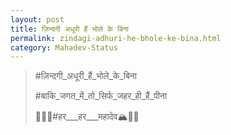 ```yaml
---
layout: post
title: ज़िन्दगी अधूरी हैं भोले के बिना
permalink: zindagi-adhuri-he-bhole-ke-bina.html
category: Mahadev-Status
---
```

> #ज़िन्दगी_अधूरी_हैं_भोले_के_बिना
> 
> #बाकि_जगत_में_तो_सिर्फ_जहर_ही_हैं_पीना
> 
> 🔱🌿🐂#हर___हर___महादेव🏔📿🐍
